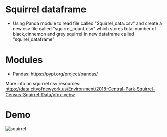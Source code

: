 # Squirrel dataframe
 - Using Panda module to read file called "Squirrel_data.csv" and create a new csv file called "squirrel_count.csv" which stores total number of black,cinnemon and grey squirrel in new dataframe called "squirel_dataframe"
# Modules
 - Pandas:  https://pypi.org/project/pandas/
 
 More info on squirrel csv resources: https://data.cityofnewyork.us/Environment/2018-Central-Park-Squirrel-Census-Squirrel-Data/vfnx-vebw
 
# Demo 

![squirrel](https://user-images.githubusercontent.com/50704452/100748016-777ddb00-33eb-11eb-89a0-ba37c86788d4.gif)
